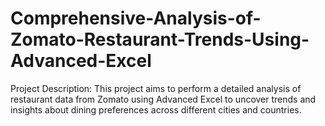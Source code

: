 # Comprehensive-Analysis-of-Zomato-Restaurant-Trends-Using-Advanced-Excel

Project Description:
This project aims to perform a detailed analysis of restaurant data from Zomato using Advanced Excel to uncover trends and insights about dining preferences across different cities and countries.
